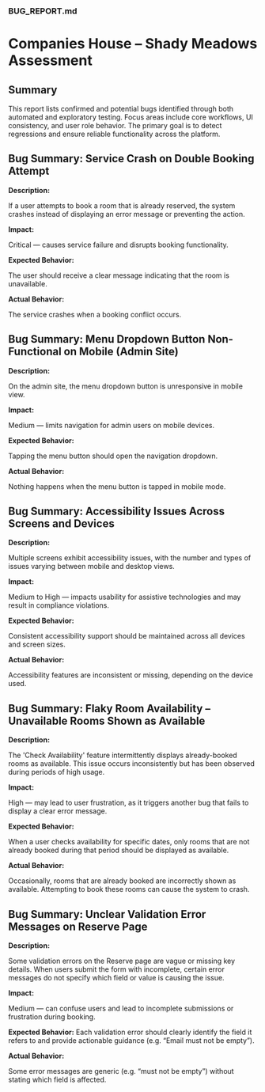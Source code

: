 ### BUG_REPORT.md

# Companies House – Shady Meadows Assessment

## Summary

This report lists confirmed and potential bugs identified through both automated and exploratory testing. Focus areas include core workflows, UI consistency, and user role behavior. The primary goal is to detect regressions and ensure reliable functionality across the platform.

## Bug Summary: Service Crash on Double Booking Attempt

**Description:** 

If a user attempts to book a room that is already reserved, the system crashes instead of displaying an error message or preventing the action.

**Impact:** 

Critical — causes service failure and disrupts booking functionality.

**Expected Behavior:** 

The user should receive a clear message indicating that the room is unavailable.

**Actual Behavior:** 

The service crashes when a booking conflict occurs.

## Bug Summary: Menu Dropdown Button Non-Functional on Mobile (Admin Site)

**Description:**

On the admin site, the menu dropdown button is unresponsive in mobile view.

**Impact:**

Medium — limits navigation for admin users on mobile devices.

**Expected Behavior:**

Tapping the menu button should open the navigation dropdown.

**Actual Behavior:**

Nothing happens when the menu button is tapped in mobile mode.

## Bug Summary: Accessibility Issues Across Screens and Devices

**Description:**

Multiple screens exhibit accessibility issues, with the number and types of issues varying between mobile and desktop views.

**Impact:**

Medium to High — impacts usability for assistive technologies and may result in compliance violations.

**Expected Behavior:**

Consistent accessibility support should be maintained across all devices and screen sizes.

**Actual Behavior:**

Accessibility features are inconsistent or missing, depending on the device used.

## Bug Summary: Flaky Room Availability – Unavailable Rooms Shown as Available

**Description:**

The 'Check Availability' feature intermittently displays already-booked rooms as available. This issue occurs inconsistently but has been observed during periods of high usage.

**Impact:**

High — may lead to user frustration, as it triggers another bug that fails to display a clear error message.

**Expected Behavior:**

When a user checks availability for specific dates, only rooms that are not already booked during that period should be displayed as available.

**Actual Behavior:**

Occasionally, rooms that are already booked are incorrectly shown as available. Attempting to book these rooms can cause the system to crash.

## Bug Summary: Unclear Validation Error Messages on Reserve Page

**Description:**

Some validation errors on the Reserve page are vague or missing key details. When users submit the form with incomplete, certain error messages do not specify which field or value is causing the issue.

**Impact:**

Medium — can confuse users and lead to incomplete submissions or frustration during booking.

**Expected Behavior:**
Each validation error should clearly identify the field it refers to and provide actionable guidance (e.g. “Email must not be empty”).

**Actual Behavior:**

Some error messages are generic (e.g. “must not be empty”) without stating which field is affected.


